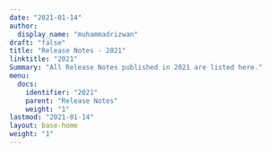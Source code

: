 ```yaml
---
date: "2021-01-14"
author:
  display_name: "muhammadrizwan"
draft: "false"
title: "Release Notes - 2021"
linktitle: "2021"
Summary: "All Release Notes published in 2021 are listed here."
menu:
  docs:
    identifier: "2021"
    parent: "Release Notes"
    weight: "1"
lastmod: "2021-01-14"
layout: base-home
weight: "1"
---
```

